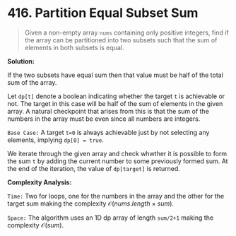 # 416. Partition Equal Subset Sum

> Given a non-empty array `nums` containing only positive integers, find if the array can be partitioned into two subsets such that the sum of elements in both subsets is equal.

**Solution:**

If the two subsets have equal sum then that value must be half of the total sum of the array.

Let `dp[t]` denote a boolean indicating whether the target `t` is achievable or not. The target in this case will be half of the sum of elements in the given array. A natural checkpoint that arises from this is that the sum of the numbers in the array must be even since all numbers are integers.

`Base Case:` A target `t=0` is always achievable just by not selecting any elements, implying `dp[0] = true`.

We iterate through the given array and check whwther it is possible to form the sum `t` by adding the current number to some previously formed sum. At the end of the iteration, the value of `dp[target]` is returned.

**Complexity Analysis:**

`Time:` Two for loops, one for the numbers in the array and the other for the target sum making the complexity $\mathcal{O}(nums.length \times sum)$.

`Space:` The algorithm uses an 1D dp array of length `sum/2+1` making the complexity $\mathcal{O} (sum)$.

